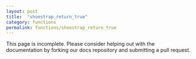 ```yaml
---
layout: post
title:  "shoestrap_return_true"
category: functions
permalink: functions/shoestrap_return_true
---
```


This page is incomplete. Please consider helping out with the documentation by forking our docs repository and submitting a pull request.